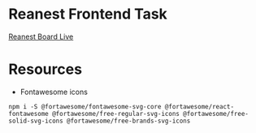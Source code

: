 # Reanest Frontend Task

[Reanest Board Live](https://reanest-board.firebaseapp.com)

# Resources

- Fontawesome icons

`npm i -S @fortawesome/fontawesome-svg-core @fortawesome/react-fontawesome @fortawesome/free-regular-svg-icons @fortawesome/free-solid-svg-icons @fortawesome/free-brands-svg-icons `
